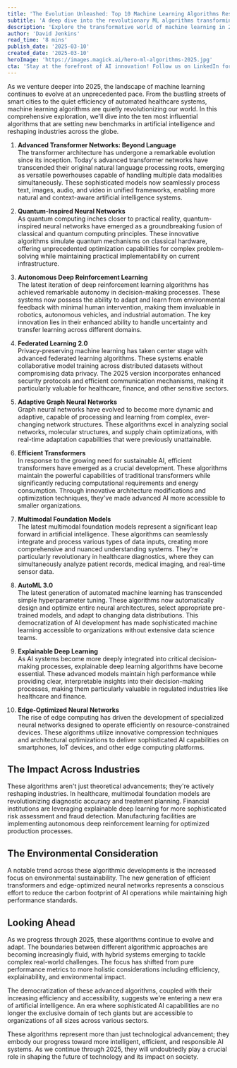 ```yaml
---
title: 'The Evolution Unleashed: Top 10 Machine Learning Algorithms Reshaping 2025'
subtitle: 'A deep dive into the revolutionary ML algorithms transforming industries in 2025'
description: 'Explore the transformative world of machine learning in 2025 as we analyze the top 10 algorithms revolutionizing artificial intelligence. From advanced transformer networks to edge-optimized neural networks, discover how these innovations are reshaping industries and democratizing AI access across sectors.'
author: 'David Jenkins'
read_time: '8 mins'
publish_date: '2025-03-10'
created_date: '2025-03-10'
heroImage: 'https://images.magick.ai/hero-ml-algorithms-2025.jpg'
cta: 'Stay at the forefront of AI innovation! Follow us on LinkedIn for daily updates on machine learning breakthroughs and industry insights that are shaping the future of technology.'
---
```


As we venture deeper into 2025, the landscape of machine learning continues to evolve at an unprecedented pace. From the bustling streets of smart cities to the quiet efficiency of automated healthcare systems, machine learning algorithms are quietly revolutionizing our world. In this comprehensive exploration, we'll dive into the ten most influential algorithms that are setting new benchmarks in artificial intelligence and reshaping industries across the globe.

1. **Advanced Transformer Networks: Beyond Language**  
   The transformer architecture has undergone a remarkable evolution since its inception. Today's advanced transformer networks have transcended their original natural language processing roots, emerging as versatile powerhouses capable of handling multiple data modalities simultaneously. These sophisticated models now seamlessly process text, images, audio, and video in unified frameworks, enabling more natural and context-aware artificial intelligence systems.

2. **Quantum-Inspired Neural Networks**  
   As quantum computing inches closer to practical reality, quantum-inspired neural networks have emerged as a groundbreaking fusion of classical and quantum computing principles. These innovative algorithms simulate quantum mechanisms on classical hardware, offering unprecedented optimization capabilities for complex problem-solving while maintaining practical implementability on current infrastructure.

3. **Autonomous Deep Reinforcement Learning**  
   The latest iteration of deep reinforcement learning algorithms has achieved remarkable autonomy in decision-making processes. These systems now possess the ability to adapt and learn from environmental feedback with minimal human intervention, making them invaluable in robotics, autonomous vehicles, and industrial automation. The key innovation lies in their enhanced ability to handle uncertainty and transfer learning across different domains.

4. **Federated Learning 2.0**  
   Privacy-preserving machine learning has taken center stage with advanced federated learning algorithms. These systems enable collaborative model training across distributed datasets without compromising data privacy. The 2025 version incorporates enhanced security protocols and efficient communication mechanisms, making it particularly valuable for healthcare, finance, and other sensitive sectors.

5. **Adaptive Graph Neural Networks**  
   Graph neural networks have evolved to become more dynamic and adaptive, capable of processing and learning from complex, ever-changing network structures. These algorithms excel in analyzing social networks, molecular structures, and supply chain optimizations, with real-time adaptation capabilities that were previously unattainable.

6. **Efficient Transformers**  
   In response to the growing need for sustainable AI, efficient transformers have emerged as a crucial development. These algorithms maintain the powerful capabilities of traditional transformers while significantly reducing computational requirements and energy consumption. Through innovative architecture modifications and optimization techniques, they've made advanced AI more accessible to smaller organizations.

7. **Multimodal Foundation Models**  
   The latest multimodal foundation models represent a significant leap forward in artificial intelligence. These algorithms can seamlessly integrate and process various types of data inputs, creating more comprehensive and nuanced understanding systems. They're particularly revolutionary in healthcare diagnostics, where they can simultaneously analyze patient records, medical imaging, and real-time sensor data.

8. **AutoML 3.0**  
   The latest generation of automated machine learning has transcended simple hyperparameter tuning. These algorithms now automatically design and optimize entire neural architectures, select appropriate pre-trained models, and adapt to changing data distributions. This democratization of AI development has made sophisticated machine learning accessible to organizations without extensive data science teams.

9. **Explainable Deep Learning**  
   As AI systems become more deeply integrated into critical decision-making processes, explainable deep learning algorithms have become essential. These advanced models maintain high performance while providing clear, interpretable insights into their decision-making processes, making them particularly valuable in regulated industries like healthcare and finance.

10. **Edge-Optimized Neural Networks**  
    The rise of edge computing has driven the development of specialized neural networks designed to operate efficiently on resource-constrained devices. These algorithms utilize innovative compression techniques and architectural optimizations to deliver sophisticated AI capabilities on smartphones, IoT devices, and other edge computing platforms.

## The Impact Across Industries

These algorithms aren't just theoretical advancements; they're actively reshaping industries. In healthcare, multimodal foundation models are revolutionizing diagnostic accuracy and treatment planning. Financial institutions are leveraging explainable deep learning for more sophisticated risk assessment and fraud detection. Manufacturing facilities are implementing autonomous deep reinforcement learning for optimized production processes.

## The Environmental Consideration

A notable trend across these algorithmic developments is the increased focus on environmental sustainability. The new generation of efficient transformers and edge-optimized neural networks represents a conscious effort to reduce the carbon footprint of AI operations while maintaining high performance standards.

## Looking Ahead

As we progress through 2025, these algorithms continue to evolve and adapt. The boundaries between different algorithmic approaches are becoming increasingly fluid, with hybrid systems emerging to tackle complex real-world challenges. The focus has shifted from pure performance metrics to more holistic considerations including efficiency, explainability, and environmental impact.

The democratization of these advanced algorithms, coupled with their increasing efficiency and accessibility, suggests we're entering a new era of artificial intelligence. An era where sophisticated AI capabilities are no longer the exclusive domain of tech giants but are accessible to organizations of all sizes across various sectors.

These algorithms represent more than just technological advancement; they embody our progress toward more intelligent, efficient, and responsible AI systems. As we continue through 2025, they will undoubtedly play a crucial role in shaping the future of technology and its impact on society.